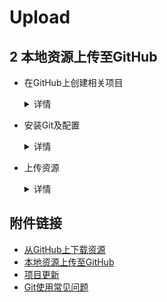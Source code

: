 # Upload

## 2 本地资源上传至GitHub
- 在GitHub上创建相关项目
  <details>
  <summary>详情</summary>   
    
    创建仓库  
    `个人主页 -> repositories -> New`  
    ![Image text](./images/4.jpg)  
      
    然后输入项目名称、信息配置即可  
    ![Image text](./images/5.jpg)  
      
    点击`Create repository`即创建成功！
  </details>

- 安装Git及配置
  <details>
  <summary>详情</summary>
  
  Git官网地址：http://git-scm.com/download/  
  选择对应系统，安装一路默认就行（可以改安装路径）  
  **本文安装环境为Windows**  

  **第一次使用Git**
  - 本地生成SSH密钥  
    右键打开git命令行工具，输入以下命令
    ```
    git config --global user.name "github_name"
    git config --global user.email "github_email"
    ssh-keygen -t rsa -C "github_email"
    ```
    
    密钥默认位置在`C:\Users\（你的用户名)\.ssh\id_rsa.pub`中，复制其中内容即可  
  - GitHub 账号配置SSH公钥  
  `个人主页 -> 右上角头像点击 -> Settings -> 左侧菜单栏SSH and GPG keys -> New SSH key`   
  然后新出来的页面中的key输入框中输入前面复制的`id_rsa.pub`文件的内容  
  至此，结束配置流程
  </details>
  
- 上传资源
  <details>
  <summary>详情</summary>   
  
  **方案很多，博主仅使用其中一种**
  - 将上述GitHub上创建好的项目clone到本地，在clone到的项目中添加所需上传的资源，**clone到的项目中需含有`.git`文件夹** **（也可将`.git`文件夹复制到所需上传的资源中）**
  - 之后，在项目中右击打开git命令行
  - 输入
  ```
  git add .
  git commit -m "注释语句"
  git push
  ```  
  至此，结束上传资源流程
</details>

## 附件链接
- [从GitHub上下载资源](./download.md)
- [本地资源上传至GitHub](./upload.md)
- [项目更新](./up_to_date.md)
- [Git使用常见问题](./Q%26A.md)
